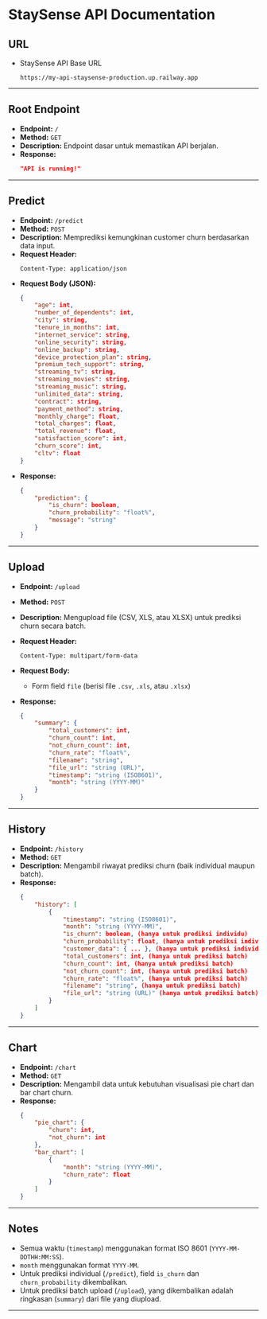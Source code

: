 # **StaySense API Documentation**

## **URL**
* StaySense API Base URL
    ```
    https://my-api-staysense-production.up.railway.app
    ```

---

## **Root Endpoint**
- **Endpoint:** `/`
- **Method:** `GET`
- **Description:** Endpoint dasar untuk memastikan API berjalan.
- **Response:**
    ```json
    "API is running!"
    ```

---

## **Predict**
- **Endpoint:** `/predict`
- **Method:** `POST`
- **Description:** Memprediksi kemungkinan customer churn berdasarkan data input.
- **Request Header:**
    ```
    Content-Type: application/json
    ```
- **Request Body (JSON):**
    ```json
    {
        "age": int,
        "number_of_dependents": int,
        "city": string,
        "tenure_in_months": int,
        "internet_service": string,
        "online_security": string,
        "online_backup": string,
        "device_protection_plan": string,
        "premium_tech_support": string,
        "streaming_tv": string,
        "streaming_movies": string,
        "streaming_music": string,
        "unlimited_data": string,
        "contract": string,
        "payment_method": string,
        "monthly_charge": float,
        "total_charges": float,
        "total_revenue": float,
        "satisfaction_score": int,
        "churn_score": int,
        "cltv": float
    }
    ```
- **Response:**
    ```json
    {
        "prediction": {
            "is_churn": boolean,
            "churn_probability": "float%",
            "message": "string"
        }
    }
    ```

---

## **Upload**
- **Endpoint:** `/upload`
- **Method:** `POST`
- **Description:** Mengupload file (CSV, XLS, atau XLSX) untuk prediksi churn secara batch.
- **Request Header:**
    ```
    Content-Type: multipart/form-data
    ```
- **Request Body:**
    - Form field `file` (berisi file `.csv`, `.xls`, atau `.xlsx`)

- **Response:**
    ```json
    {
        "summary": {
            "total_customers": int,
            "churn_count": int,
            "not_churn_count": int,
            "churn_rate": "float%",
            "filename": "string",
            "file_url": "string (URL)",
            "timestamp": "string (ISO8601)",
            "month": "string (YYYY-MM)"
        }
    }
    ```

---

## **History**
- **Endpoint:** `/history`
- **Method:** `GET`
- **Description:** Mengambil riwayat prediksi churn (baik individual maupun batch).
- **Response:**
    ```json
    {
        "history": [
            {
                "timestamp": "string (ISO8601)",
                "month": "string (YYYY-MM)",
                "is_churn": boolean, (hanya untuk prediksi individu)
                "churn_probability": float, (hanya untuk prediksi individu)
                "customer_data": { ... }, (hanya untuk prediksi individu)
                "total_customers": int, (hanya untuk prediksi batch)
                "churn_count": int, (hanya untuk prediksi batch)
                "not_churn_count": int, (hanya untuk prediksi batch)
                "churn_rate": "float%", (hanya untuk prediksi batch)
                "filename": "string", (hanya untuk prediksi batch)
                "file_url": "string (URL)" (hanya untuk prediksi batch)
            }
        ]
    }
    ```

---

## **Chart**
- **Endpoint:** `/chart`
- **Method:** `GET`
- **Description:** Mengambil data untuk kebutuhan visualisasi pie chart dan bar chart churn.
- **Response:**
    ```json
    {
        "pie_chart": {
            "churn": int,
            "not_churn": int
        },
        "bar_chart": [
            {
                "month": "string (YYYY-MM)",
                "churn_rate": float
            }
        ]
    }
    ```

---

## **Notes**
- Semua waktu (`timestamp`) menggunakan format ISO 8601 (`YYYY-MM-DDTHH:MM:SS`).
- `month` menggunakan format `YYYY-MM`.
- Untuk prediksi individual (`/predict`), field `is_churn` dan `churn_probability` dikembalikan.
- Untuk prediksi batch upload (`/upload`), yang dikembalikan adalah ringkasan (`summary`) dari file yang diupload.

---

